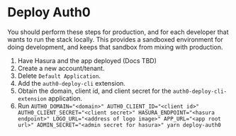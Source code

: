 # Deploy Auth0

You should perform these steps for production, and for each developer that wants to run the stack locally. This provides a sandboxed environment for doing development, and keeps that sandbox from mixing with production.

1. Have Hasura and the app deployed (Docs TBD)
1. Create a new account/tenant.
1. Delete `Default Application`.
1. Add the `auth0-deploy-cli` extension.
1. Obtain the domain, client id, and client secret for the `auth0-deploy-cli-extension` application.
1. Run `AUTH0_DOMAIN="<domain>" AUTH0_CLIENT_ID="<client id>" AUTH0_CLIENT_SECRET="<client secret>" HASURA_ENDPOINT="<hasura endpoint>" LOGO_URL="<address of logo image>" APP_URL="<app root url>" ADMIN_SECRET="<admin secret for hasura>" yarn deploy-auth0`

